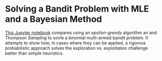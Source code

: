 # Solving a Bandit Problem with MLE and a Bayesian Method
[This Jupyter notebook](Thompson_Sampling_vs_Epsilon_Greedy.ipynb) compares using an *epsilon-greedy* algorithm an and *Thompson Sampling* to sovle a binomial multi-armed bandit problem. It attempts to show how, in cases where they can be applied, a rigorous probabilistic approach solves the exploration vs. exploitation challenge better than simple heuristics.
